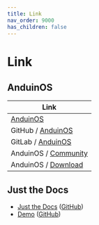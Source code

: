 ```yaml
---
title: Link
nav_order: 9000
has_children: false
---
```



# Link




## AnduinOS

| Link |
| ---- |
| [AnduinOS](https://www.anduinos.com/) |
| GitHub / [AnduinOS](https://github.com/Anduin2017/AnduinOS) |
| GitLab / [AnduinOS](https://gitlab.aiursoft.cn/anduin/anduinos) |
| AnduinOS / [Community](https://www.anduinos.com/) |
| AnduinOS / [Download](https://download.anduinos.com/) |




## Just the Docs

* [Just the Docs](https://pmarsceill.github.io/just-the-docs/) ([GitHub](https://github.com/pmarsceill/just-the-docs))
* [Demo](https://pmarsceill.github.io/jtd-remote/) ([GitHub](https://github.com/pmarsceill/jtd-remote))
